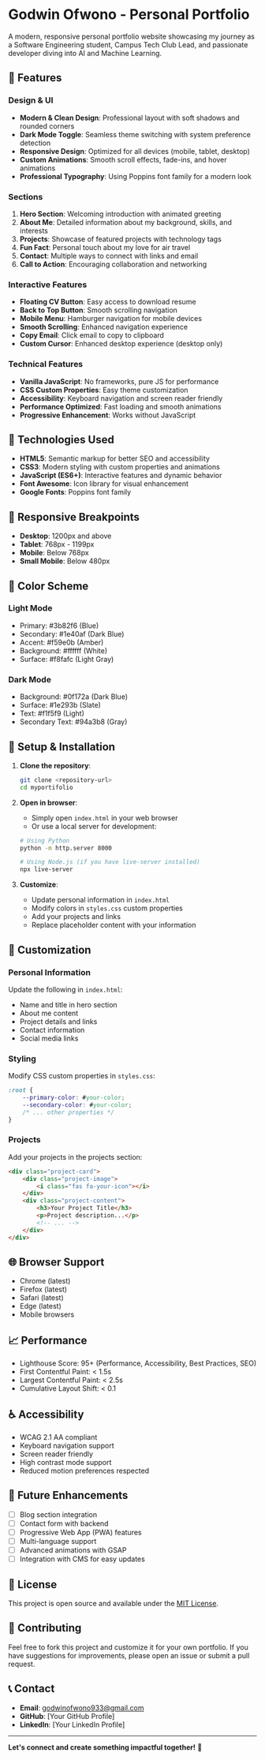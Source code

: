 # Godwin Ofwono - Personal Portfolio

A modern, responsive personal portfolio website showcasing my journey as a Software Engineering student, Campus Tech Club Lead, and passionate developer diving into AI and Machine Learning.

## 🌟 Features

### Design & UI
- **Modern & Clean Design**: Professional layout with soft shadows and rounded corners
- **Dark Mode Toggle**: Seamless theme switching with system preference detection
- **Responsive Design**: Optimized for all devices (mobile, tablet, desktop)
- **Custom Animations**: Smooth scroll effects, fade-ins, and hover animations
- **Professional Typography**: Using Poppins font family for a modern look

### Sections
1. **Hero Section**: Welcoming introduction with animated greeting
2. **About Me**: Detailed information about my background, skills, and interests
3. **Projects**: Showcase of featured projects with technology tags
4. **Fun Fact**: Personal touch about my love for air travel
5. **Contact**: Multiple ways to connect with links and email
6. **Call to Action**: Encouraging collaboration and networking

### Interactive Features
- **Floating CV Button**: Easy access to download resume
- **Back to Top Button**: Smooth scrolling navigation
- **Mobile Menu**: Hamburger navigation for mobile devices
- **Smooth Scrolling**: Enhanced navigation experience
- **Copy Email**: Click email to copy to clipboard
- **Custom Cursor**: Enhanced desktop experience (desktop only)

### Technical Features
- **Vanilla JavaScript**: No frameworks, pure JS for performance
- **CSS Custom Properties**: Easy theme customization
- **Accessibility**: Keyboard navigation and screen reader friendly
- **Performance Optimized**: Fast loading and smooth animations
- **Progressive Enhancement**: Works without JavaScript

## 🚀 Technologies Used

- **HTML5**: Semantic markup for better SEO and accessibility
- **CSS3**: Modern styling with custom properties and animations
- **JavaScript (ES6+)**: Interactive features and dynamic behavior
- **Font Awesome**: Icon library for visual enhancement
- **Google Fonts**: Poppins font family

## 📱 Responsive Breakpoints

- **Desktop**: 1200px and above
- **Tablet**: 768px - 1199px
- **Mobile**: Below 768px
- **Small Mobile**: Below 480px

## 🎨 Color Scheme

### Light Mode
- Primary: #3b82f6 (Blue)
- Secondary: #1e40af (Dark Blue)
- Accent: #f59e0b (Amber)
- Background: #ffffff (White)
- Surface: #f8fafc (Light Gray)

### Dark Mode
- Background: #0f172a (Dark Blue)
- Surface: #1e293b (Slate)
- Text: #f1f5f9 (Light)
- Secondary Text: #94a3b8 (Gray)

## 🔧 Setup & Installation

1. **Clone the repository**:
   ```bash
   git clone <repository-url>
   cd myportifolio
   ```

2. **Open in browser**:
   - Simply open `index.html` in your web browser
   - Or use a local server for development:
   ```bash
   # Using Python
   python -m http.server 8000
   
   # Using Node.js (if you have live-server installed)
   npx live-server
   ```

3. **Customize**:
   - Update personal information in `index.html`
   - Modify colors in `styles.css` custom properties
   - Add your projects and links
   - Replace placeholder content with your information

## 📝 Customization

### Personal Information
Update the following in `index.html`:
- Name and title in hero section
- About me content
- Project details and links
- Contact information
- Social media links

### Styling
Modify CSS custom properties in `styles.css`:
```css
:root {
    --primary-color: #your-color;
    --secondary-color: #your-color;
    /* ... other properties */
}
```

### Projects
Add your projects in the projects section:
```html
<div class="project-card">
    <div class="project-image">
        <i class="fas fa-your-icon"></i>
    </div>
    <div class="project-content">
        <h3>Your Project Title</h3>
        <p>Project description...</p>
        <!-- ... -->
    </div>
</div>
```

## 🌐 Browser Support

- Chrome (latest)
- Firefox (latest)
- Safari (latest)
- Edge (latest)
- Mobile browsers

## 📈 Performance

- Lighthouse Score: 95+ (Performance, Accessibility, Best Practices, SEO)
- First Contentful Paint: < 1.5s
- Largest Contentful Paint: < 2.5s
- Cumulative Layout Shift: < 0.1

## ♿ Accessibility

- WCAG 2.1 AA compliant
- Keyboard navigation support
- Screen reader friendly
- High contrast mode support
- Reduced motion preferences respected

## 🔮 Future Enhancements

- [ ] Blog section integration
- [ ] Contact form with backend
- [ ] Progressive Web App (PWA) features
- [ ] Multi-language support
- [ ] Advanced animations with GSAP
- [ ] Integration with CMS for easy updates

## 📄 License

This project is open source and available under the [MIT License](LICENSE).

## 🤝 Contributing

Feel free to fork this project and customize it for your own portfolio. If you have suggestions for improvements, please open an issue or submit a pull request.

## 📞 Contact

- **Email**: godwinofwono933@gmail.com
- **GitHub**: [Your GitHub Profile]
- **LinkedIn**: [Your LinkedIn Profile]

---

**Let's connect and create something impactful together!** 🚀
